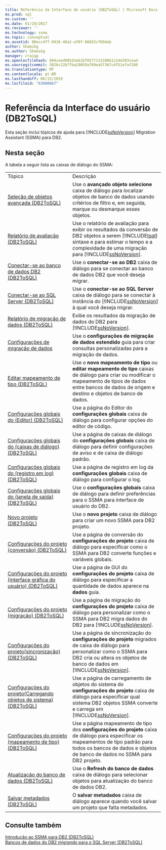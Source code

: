 ```yaml
---
title: Referência da Interface do usuário (DB2ToSQL) | Microsoft Docs
ms.prod: sql
ms.custom: ''
ms.date: 01/19/2017
ms.reviewer: ''
ms.technology: ssma
ms.topic: conceptual
ms.assetid: 98ecc4ff-9416-48a2-af0f-86852cf69dab
author: Shamikg
ms.author: Shamikg
manager: craigg
ms.openlocfilehash: 094ceed90543e61bf0577131508612244393cead
ms.sourcegitcommit: 3026c22b7fba19059a769ea5f367c4f51efaf286
ms.translationtype: MT
ms.contentlocale: pt-BR
ms.lasthandoff: 06/15/2019
ms.locfileid: "63080667"
---
```

# <a name="user-interface-reference-db2tosql"></a>Referência da Interface do usuário (DB2ToSQL)
Esta seção inclui tópicos de ajuda para [!INCLUDE[ssNoVersion](../../includes/ssnoversion-md.md)] Migration Assistant (SSMA) para DB2.  
  
## <a name="in-this-section"></a>Nesta seção  
A tabela a seguir lista as caixas de diálogo do SSMA:  
  
|||  
|-|-|  
|Tópico|Descrição|  
|[Seleção de objetos avançada &#40;DB2ToSQL&#41;](../../ssma/db2/advanced-object-selection-db2tosql.md)|Use o **avançado objeto selecione** caixa de diálogo para localizar objetos de banco de dados usando critérios de filtro e, em seguida, marque ou desmarque esses objetos.|  
|[Relatório de avaliação &#40;DB2ToSQL&#41;](../../ssma/db2/assessment-report-db2tosql.md)|Use o relatório de avaliação para exibir os resultados da conversão de DB2 objetos a serem [!INCLUDE[tsql](../../includes/tsql-md.md)] sintaxe e para estimar o tempo e a complexidade de uma migração para [!INCLUDE[ssNoVersion](../../includes/ssnoversion-md.md)].|  
|[Conectar-se ao banco de dados DB2 &#40;DB2ToSQL&#41;](../../ssma/db2/connecting-to-db2-database-db2tosql.md)|Use o **conectar-se ao DB2** caixa de diálogo para se conectar ao banco de dados DB2 que você deseja migrar.|  
|[Conectar-se ao SQL Server &#40;DB2ToSQL&#41;](../../ssma/db2/connect-to-sql-server-db2tosql.md)|Use o **conectar-se ao SQL Server** caixa de diálogo para se conectar à instância do [!INCLUDE[ssNoVersion](../../includes/ssnoversion-md.md)] à qual você deseja migrar.|  
|[Relatório de migração de dados &#40;DB2ToSQL&#41;](../../ssma/db2/data-migration-report-db2tosql.md)|Exibe os resultados da migração de dados do DB2 para [!INCLUDE[ssNoVersion](../../includes/ssnoversion-md.md)].|  
|[Configurações de migração de dados](https://msdn.microsoft.com/573e673e-a194-4cb2-9aba-aaac6e1a225c)|Use o **configurações de migração de dados estendido** guia para criar consultas personalizadas para a migração de dados.|  
|[Editar mapeamento de tipo &#40;DB2ToSQL&#41;](../../ssma/db2/edit-type-mapping-db2tosql.md)|Use o **novo mapeamento de tipo** ou **editar mapeamento de tipo** caixas de diálogo para criar ou modificar o mapeamento de tipos de dados entre bancos de dados de origem e destino e objetos de banco de dados.|  
|[Configurações globais do &#40;Editor&#41; &#40;DB2ToSQL&#41;](../../ssma/db2/global-settings-editor-db2tosql.md)|Use a página do Editor do **configurações globais** caixa de diálogo para configurar opções do editor de código.|  
|[Configurações globais do &#40;caixas de diálogo&#41; &#40;DB2ToSQL&#41;](../../ssma/db2/global-settings-dialogs-db2tosql.md)|Use a página de caixas de diálogo do **configurações globais** caixa de diálogo para definir configurações de aviso e de caixa de diálogo padrão.|  
|[Configurações globais do &#40;registro em log&#41; &#40;DB2ToSQL&#41;](../../ssma/db2/global-settings-logging-db2tosql.md)|Use a página de registro em log da **configurações globais** caixa de diálogo para configurar o log.|  
|[Configurações globais do &#40;janela de saída&#41; &#40;DB2ToSQL&#41;](../../ssma/db2/global-settings-output-window-db2tosql.md)|Use o **configurações globais** caixa de diálogo para definir preferências para o SSMA para interface de usuário do DB2.|  
|[Novo projeto &#40;DB2ToSQL&#41;](../../ssma/db2/new-project-db2tosql.md)|Use o **novo projeto** caixa de diálogo para criar um novo SSMA para DB2 projeto.|  
|[Configurações do projeto &#40;conversão&#41; &#40;DB2ToSQL&#41;](../../ssma/db2/project-settings-conversion-db2tosql.md)|Use a página de conversão do **configurações do projeto** caixa de diálogo para especificar como o SSMA para DB2 converte funções e variáveis globais.|  
|[Configurações do projeto &#40;interface gráfica do usuário&#41; &#40;DB2ToSQL&#41;](../../ssma/db2/project-settings-gui-db2tosql.md)|Use a página de GUI do **configurações do projeto** caixa de diálogo para especificar a quantidade de dados aparece na **dados** guia.|  
|[Configurações do projeto &#40;migração&#41; &#40;DB2ToSQL&#41;](../../ssma/db2/project-settings-migration-db2tosql.md)|Use a página de migração do **configurações do projeto** caixa de diálogo para personalizar como o SSMA para DB2 migra dados do DB2 para [!INCLUDE[ssNoVersion](../../includes/ssnoversion-md.md)].|  
|[Configurações do projeto&#40;sincronização&#41; &#40;DB2ToSQL&#41;](../../ssma/db2/project-settings-synchronization-db2tosql.md)|Use a página de sincronização do **configurações do projeto** migrados de caixa de diálogo para personalizar como o SSMA para DB2 cria ou altera os objetos de banco de dados em [!INCLUDE[ssNoVersion](../../includes/ssnoversion-md.md)].|  
|[Configurações do projeto&#40;Carregando objetos de sistema&#41; &#40;DB2ToSQL&#41;](../../ssma/db2/project-settings-loading-system-objects-db2tosql.md)|Use a página de carregamento de objetos do sistema do **configurações do projeto** caixa de diálogo para especificar qual sistema DB2 objetos SSMA converte e carrega em [!INCLUDE[ssNoVersion](../../includes/ssnoversion-md.md)].|  
|[Configurações do projeto &#40;mapeamento de tipo&#41; &#40;DB2ToSQL&#41;](../../ssma/db2/project-settings-type-mapping-db2tosql.md)|Use a página mapeamento de tipo dos **configurações do projeto** caixa de diálogo para especificar os mapeamentos de tipo padrão para todos os bancos de dados e objetos de banco de dados no SSMA para DB2 projeto.|  
|[Atualização do banco de dados &#40;DB2ToSQL&#41;](../../ssma/db2/refresh-from-database-db2tosql.md)|Use o **Refresh do banco de dados** caixa de diálogo para selecionar objetos para atualização do banco de dados DB2.|  
|[Salvar metadados &#40;DB2ToSQL&#41;](../../ssma/db2/save-metadata-db2tosql.md)|O **salvar metadados** caixa de diálogo aparece quando você salvar um projeto que falta metadados.|  
  
## <a name="see-also"></a>Consulte também  
[Introdução ao SSMA para DB2 &#40;DB2ToSQL&#41;](../../ssma/db2/getting-started-with-ssma-for-db2-db2tosql.md)  
[Bancos de dados do DB2 migrando para o SQL Server &#40;DB2ToSQL&#41;](../../ssma/db2/migrating-db2-databases-to-sql-server-db2tosql.md)  
  
